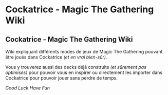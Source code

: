 # Cockatrice - Magic The Gathering Wiki
## Cockatrice - Magic The Gathering Wiki

Wiki expliquant différents modes de jeux de Magic The Gathering pouvant être joués 
dans Cockatrice *(et en vrai bien-sûr)*.

Vous y trouverez aussi des decks déjà construits *(et sûrement pas optimisés)* pour
pouvoir vous en inspirer ou directement les importer dans Cockatrice pour pouvoir jouer
sans perdre de temps.

*Good Luck Have Fun*


